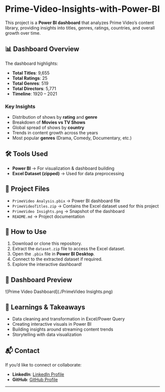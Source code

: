 # Prime-Video-Insights-with-Power-BI

This project is a **Power BI dashboard** that analyzes Prime Video’s content library, providing insights into titles, genres, ratings, countries, and overall growth over time.

## 📊 Dashboard Overview

The dashboard highlights:

* **Total Titles**: 9,655
* **Total Ratings**: 25
* **Total Genres**: 519
* **Total Directors**: 5,771
* **Timeline**: 1920 – 2021

### Key Insights

* Distribution of shows by **rating** and **genre**
* Breakdown of **Movies vs TV Shows**
* Global spread of shows by **country**
* Trends in content growth across the years
* Most popular **genres** (Drama, Comedy, Documentary, etc.)

## 🛠 Tools Used

* **Power BI** → For visualization & dashboard building
* **Excel Dataset (zipped)** → Used for data preprocessing

## 📂 Project Files

* `PrimeVideo Analysis.pbix` → Power BI dashboard file
* `PrimeVideoTitles.zip` → Contains the Excel dataset used for this project
* `PrimeVideo Insights.png` → Snapshot of the dashboard
* `README.md` → Project documentation

## 🚀 How to Use

1. Download or clone this repository.
2. Extract the `dataset.zip` file to access the Excel dataset.
3. Open the `.pbix` file in **Power BI Desktop**.
4. Connect to the extracted dataset if required.
5. Explore the interactive dashboard!

## 📸 Dashboard Preview

![Prime Video Dashboard](./PrimeVideo Insights.png)

## 🔑 Learnings & Takeaways

* Data cleaning and transformation in Excel/Power Query
* Creating interactive visuals in Power BI
* Building insights around streaming content trends
* Storytelling with data visualization

## 📬 Contact

If you’d like to connect or collaborate:

* **LinkedIn**: [LinkedIn Profile](www.linkedin.com/in/bhuvana-reddy-907a68339)
* **GitHub**: [GitHub Profile](https://github.com/Bhuvana908)

---


